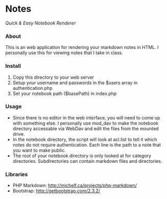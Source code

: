 # Notes
_Quick & Easy Notebook Renderer_

### About
This is an web application for rendering your markdown notes in HTML. I personally use this for viewing notes that I take in class.

### Install
1. Copy this directory to your web server
2. Setup your username and passwords in the $users array in authentication.php
3. Set your notebook path ($basePath) in index.php

### Usage
* Since there is no editor in the web interface, you will need to come up with something else. I personally use mod_dav to make the notebook directory accessable via WebDav and edit the files from the mounted drive.
* In the notebook directory, the script will look at acl.list to tell it which notes do not require authentication. Each line is the path to a note that you want to make public.
* The root of your notebook directory is only looked at for category directories. Subdirectories can contain markdown files and directories.

### Libraries
* PHP Markdown: http://michelf.ca/projects/php-markdown/
* Bootstrap: http://getbootstrap.com/2.3.2/